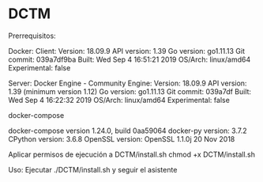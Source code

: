 # DCTM
Prerrequisitos:

Docker:
Client:
 Version:           18.09.9
 API version:       1.39
 Go version:        go1.11.13
 Git commit:        039a7df9ba
 Built:             Wed Sep  4 16:51:21 2019
 OS/Arch:           linux/amd64
 Experimental:      false

Server: Docker Engine - Community
 Engine:
  Version:          18.09.9
  API version:      1.39 (minimum version 1.12)
  Go version:       go1.11.13
  Git commit:       039a7df
  Built:            Wed Sep  4 16:22:32 2019
  OS/Arch:          linux/amd64
  Experimental:     false

docker-compose

docker-compose version 1.24.0, build 0aa59064
docker-py version: 3.7.2
CPython version: 3.6.8
OpenSSL version: OpenSSL 1.1.0j  20 Nov 2018

Aplicar permisos de ejecución a DCTM/install.sh
chmod +x DCTM/install.sh

Uso:
Ejecutar ./DCTM/install.sh y seguir el asistente


